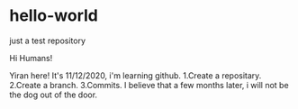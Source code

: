 # hello-world
just a test repository

Hi Humans!

Yiran here! It's 11/12/2020, i'm learning github. 1.Create a repositary. 2.Create a branch. 3.Commits. I believe that a few months later, i will not be the dog out of the door.
